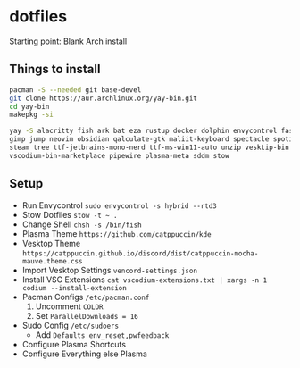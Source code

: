 # dotfiles
Starting point: Blank Arch install

## Things to install
```bash
pacman -S --needed git base-devel
git clone https://aur.archlinux.org/yay-bin.git
cd yay-bin
makepkg -si

yay -S alacritty fish ark bat eza rustup docker dolphin envycontrol fastfetch firefox fish fzf \
gimp jump neovim obsidian qalculate-gtk maliit-keyboard spectacle spotify-launcher starship \
steam tree ttf-jetbrains-mono-nerd ttf-ms-win11-auto unzip vesktip-bin vscodium-bin \
vscodium-bin-marketplace pipewire plasma-meta sddm stow
```
## Setup
- Run Envycontrol `sudo envycontrol -s hybrid --rtd3`
- Stow Dotfiles `stow -t ~ .`
- Change Shell `chsh -s /bin/fish`
- Plasma Theme `https://github.com/catppuccin/kde`
- Vesktop Theme `https://catppuccin.github.io/discord/dist/catppuccin-mocha-mauve.theme.css`
- Import Vesktop Settings `vencord-settings.json`
- Install VSC Extensions `cat vscodium-extensions.txt | xargs -n 1 codium --install-extension`
- Pacman Configs `/etc/pacman.conf` 
  1. Uncomment `COLOR` 
  2. Set `ParallelDownloads = 16`
- Sudo Config `/etc/sudoers`
  - Add `Defaults env_reset,pwfeedback`
- Configure Plasma Shortcuts
- Configure Everything else Plasma
